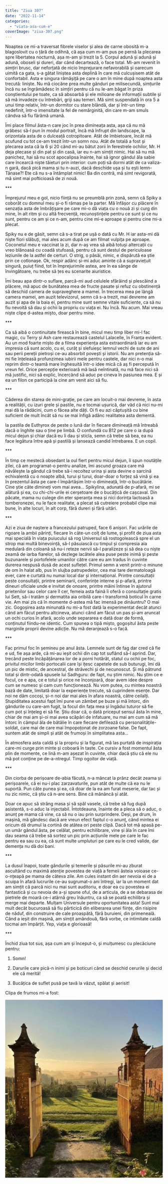 ```yaml
---
title: "Ziua 307"
date: "2022-11-14"
categories: 
  - "viata-asa-cum-e"
coverImage: "ziua-307.png"
---
```


Noaptea ce mi-a traversat fibrele viselor și alea de carne obosită m-a blagoslovit cu o țâră de odihnă, că așa cum m-am pus pe pernă la plecarea spre libertatea nocturnă, așa m-am și trezit la 5. Corpul adună și adună și adună, oboseli și dureri, dar când decartează, o face total. Mi-am revenit în simțiri brusc, dar neforțată de nicio împrejurare nefavorabilă și oarecum uimită ca gata, s-a gătat liniștea asta deplină în care mă culcușisem atât de confortabil. Asta e singura rămășiță pe care o am în mine după noaptea asta trecută: liniște. Nu mă ciocăne prea multe gânduri pe milisecundă, simțurile încă nu se îngrămădesc în simțiri pentru că nu le-am băgat în priza conștientului pe toate, ca să absoarbă și ele milioane de informații subtile și să mă invadeze cu întrebări, griji sau temeri. Mă simt suspendată în ora 5 a unui timp relativ, într-un dormitor cu stare blândă, dar și într-un timp nedefinit, într-o imensitate la fel de nemărginită, din care m-am smuls cândva să fiu fărâmă umană.

Îmi place filmul ăsta-n care joc în prea dimineața asta, așa că nu mă grăbesc să-l pun în modul portrait, încă mă înfrupt din landscape, la orizontala asta de o dulceață cotropitoare. Atât de îmbietoare, încât mă scufund cu tot ce-am trezit într-un somn nou. Atât de totală a fost și plecarea asta că la 6 și 20 când mi-au bătut zorii în ferestrele ochilor, Mr. H deja plecase și din pat și din casă, iar eu n-am simțit nimic. Hai să nu mă panichez, hai să nu scot apocalipsa înainte, hai să ignor gândul ăla sabie care încearcă niște tăieturi prin interior: cum poți să dormi atât de ca valiza-n gară, dacă pică mama și tu n-auzi, dacă deschide ușa și tu ești lemn-Tănase?! Ete că nu s-a întâmplat nimic! Ba din contră, mă simt revigorată, mă simt mai pofticioasă de zi nouă. 

\*\*\*

Împrejurul meu e gol, nicio ființă nu se preumblă prin zonă, semn că Spiky a coborât cu domnul meu și-o fi rămas pe la parter. Mă înfășor cu plăcere în senzația asta de îmbrățișare pe care mi-o dă viața cu o nouă zi și curg din mine, în alt ritm și cu altă frecvență, recunoștințele pentru ce sunt și ce nu sunt, pentru ce am și ce n-am, pentru cine mi-e aproape și pentru cine mi-a plecat.

Spiky nu e de găsit, semn că s-a tirat pe ușă o dată cu Mr. H iar asta-mi dă niște fiori slăbuți, mai ales acum după ce am filmat vulpița pe aproape. Coconetul meu e vaccinat la zi, dar n-aș vrea să aibă totuși altercații cu vreo blănoasă cu coadă stufoasă, pentru că sunt destul de periculoase leziunile de la astfel de certuri. O strig, o pâsăi, nimic, e dispărută ea știe prin ce cotlonașe. Ok, respir adânc și-mi aduc aminte că a supraviețuit singură, puiuț fiind, tot în împrejurimile astea, are în ea sânge de învingătoare, nu trebe să țes eu scenarite aiuristice.

Îmi beau apa dintr-o suflare, parcă-mi aud celulele sfârâind și plescăind a plăcere, mă apuc de bunătatea mea de fructe pasate și refuz cu obstinență să deschid camera de supraveghere a mamei. În trecerea mea pe lângă camera mamei, am auzit televizorul, semn că s-a trezit, mai devreme am auzit și apa de la baia ei, pentru mine sunt semne vitale suficiente, ca să nu fiu nevoită să dau și ochii la propriu cu viața ei. Nu încă. Nu acum. Mai vreau niște clipe d-astea mișto, doar pentru mine.

\*\*\*

Ca să aibă o continuitate firească în bine, micul meu timp liber mi-l fac magic, cu Terry și Ash care restaurează castelul Lalacelle, în Franța evident. Au un mod foarte mișto de a filma experiența asta extraordinară iar eu am impresia că sunt acolo, cu ei, curăț și slefuieșc lemnul vechi de sute de ani sau perii pereții pietroși ce-au absorbit povești și istorii. Nu am pretenția să-mi fie înțeleasă profunzimea iubirii mele pentru castele, dar nici n-o mai reprim dintr-o teamă mare înghesuită într-o idee mică că aș fi percepută în vreun fel. Orice percepție exterioară mă lasă neîntinată, nu mă face nici să mă justific, nici să explic, încercând să aduc pe cineva în pasiunea mea. E și ea un filon ce participă la cine am venit aici să fiu.

\*\*\*

Căderea din starea de mini-grație, pe care am locuit-o mai devreme, în asta a realității, cu izuri grele și pastile, nu e tocmai ușurică, dar văd că nici nu-mi mai dă la rădăcini, cum o făcea alte dăți. Oi fi eu azi căptușită cu bine suficient de mult încât să nu se mai înfigă adânc realitatea asta dementă. 

Ia pastila de Euthyrox de peste o lună dar în fiecare dimineață mă întreabă dacă o înghite sau o ține pe limbă. O confundă cu B12 pe care o ia după micul dejun și chiar dacă eu îi dau și sticla, semn că trebe să bea, ea nu face legătura între apă și pastilă și lansează candid întrebarea. E un copil.

\*\*\*

În timp ce mestecă obsedant la oul fiert pentru micul dejun, îi spun noutățile zilei, că am programat-o pentru analize, îmi ascund groaza care mă năvălește la gândul că trebe să-i recoltez urina și asta devine o sarcină echivalentă cu o noapte albă, turui și turui, doar-doar o forțez să vină și ea în prezentul ăsta pe care-l împărtășim într-o dimineață, într-o bucătărie. Cine știe câte dimineți vom mai avea… Spikylina, adunată de p-afară, mi se alătură și ea, cu chi-chi-urile ei cerșetoare de o bucățică de cașcaval. Din păcate, mama nu culege din eter speranța mea și nici dorința lactoasă a tomberonezei, nu le face realitate, a plecat să cutreiere probabil clipe mai bune, în alte locuri, în alt corp, fără dureri și fără uitări.

\*\*\*

Azi e ziua de naștere a francezului patruped, face 6 anișori. Fac urările de rigoare la ambii părinți, fiecare în câte-un colț de lume, și profit de ziua asta mai specială în viața puiucului să rog Universul să rostogolească spre el un strop mai multă binevoință, să-l păsuiască cu timpul și compresia aia medulară din coloană să nu-i reteze nervii să-l paralizeze și să dea cu niște zeamă de iarba fiarelor, să dezlege lacătele alea puse peste inimă și peste buzunarele și portofelele umanilor către care eu am tradus în cuvinte durerea nespusă dusă de acest suflețel. Primul semn a venit printr-o minune de om în halat alb, pus în slujba patrupedelor, cea mai tare dermatoloagă ever, care e curtată nu numai local dar și internațional. Printre consultații peste consultații, printre seminarii, conferințe interne și p-afară, printre dineuri oficiale unde e invitat de onoare, printre mâini întinse în ajutorul prietenilor sau celor care îl cer, femeia asta faină îi oferă o consultație gratis lui Sett, să-i tratăm și dermatita aia oribilă care-i transformă boticul în carne vie. Am mai zis că în momente d-astea mă fac imensă pe dinăuntru? O mai zic. Gogoșirea asta minunată nu mi-a fost dată la experimentat decât atunci când am făcut pentru altcineva, atunci când am făcut un pas și-am aruncat un ochi curios în afară, acolo unde separarea e dată doar de formă, conținutul fiindu-ne identic. Cum spunea o tipă mișto, gogoșitul ăsta peste marginile proprii devine adicție. Nu mă deranjează s-o facă.

\*\*\*

Fac primul foc în șemineu pe anul ăsta. Lemnele sunt de fag dar cred că fie e ud, fie așa arde, că mi-au ieșit ochii din cap tot suflând să-l aprind. Dar, trecând peste încăpățânarea lor de a porni hotărât, statul cu ochii pe foc, privitul micilor limbi portocalii care își ițesc capetele de sub buturugi, îmi dă un pic de mistic, de ancestral, de străvechi și de necunoscut. Și mă pătrund total și dintr-odată spusele lui Sadhguru: de fapt, nu știm nimic. Nu știm ce e focul, ce e apa, ce e totul și orice ne înconjoară, doar avem idee despre cum se numesc și cam cum funcționează. Nu vom putea, cu mintea noastră bază de date, limitată doar la experiențe trecute, să cuprindem esențe. Dar noi ne dăm cocoși, și-n noi dar mai ales în afara noastră, către ceilalți. Stupiditatea acestui fapt îmi pune un zâmbet pe buze și mă întorc, din gândurile cu care-am fugit, la focul din fața mea și îngădui tuturor să fie cum pot și înțeleg ei să fie. Știu doar că, o dată priceput sensul ăsta în mine, chiar de mai am și-oi mai avea scăpări de infatuare, nu mai am cum să mă întorc în câmpul ăla de bătălie în care fiecare defilează cu personalitățile-soldat, care mai de care mai împopoțonat de zorzoane false. De fapt, suntem atât de simpli și atât de frumoși în simplitatea asta…

În atmosfera asta caldă și la propriu și la figurat, mă las purtată de inspirația care-mi curge prin minte și coboară în taste. Ce cursiv a fost momentul ăsta plin de momente, ce lină m-am așezat în cuvinte, chiar dacă știu că ele nu mă pot conține pe de-a-ntregul. Timp ogoitor de viață.

\*\*\*

Din ciorba de perișoare de-abia făcută, n-a mâncat la prânz decât zeama și perișoarele, că ei nu-i plac zarzavaturile, pun atât de multe că ea nu le suportă. Pun câte punea și ea, că doar de la ea am furat meserie, dar tac și nu zic nimic, că știu că n-are sens. Bine că mănâncă și atât.

Doar ce apuc să strâng masa și să spăl vasele, că trebe să fug după asistentă, s-o aduc la injectabil. Întotdeauna, înainte de a pleca să o aduc, o anunț pe mama că vine, ca să nu o iau prin surprindere. Deși, pe drum, în mașină, mă gândesc dacă are vreun efect faptul c-o anunț, când mintea ei oricum dă drumul la cortină de atâtea ori peste clipă. Dacă tot mă apasă pe-un umăr gândul ăsta, pe celălat, pentru echilibrare, vine și ăla în care îmi dau seama că trebe să sortez un pic prin acțiunile mele pe care le fac pentru ea sau cu ea, că sunt multe umpluturi pe care eu le cred valide, dar demența nu dă doi bani.

\*\*\*

La dusul înapoi, toate gândurile și temerile și păsurile mi-au zburat ascultând cu maximă atenție povestea de viață a femeii ăsteia voioase ce-o-nțeapă pe mama de câteva zile. Am cules instant din aer nevoia ei de a scuipa în afară lucrurile ce-au sugrumat-o ani întregi, iar la un moment dat am simțit că parcă nici nu mai sunt auditoriu, e doar ea cu povestea ei fantastică și cu nevoia de a-și spune oful, de a articula, de a se debarasa de pietrele de moară ce-i atârnă greu înăuntru, ca să se poată echilibra și merge mai departe. Mulțam Universule pentru oportunitatea asta! Sunt mai mult decât bucuroasă să fiu părticică din eliberarea unei ființe, din risipire de năduf, din construire de cale proaspătă, fără buruieni, din primeneală. Când a ieșit din mașină, am simțit amândouă, fără vorbe, ce intimitate caldă tocmai am împărțit. Yep, viața e glorioasă!

\*\*\*

Închid ziua tot sus, așa cum am și început-o, și mulțumesc cu plecăciune pentru:

1. Somn!

3. Darurile care pică-n inimi și pe boticuri când se deschid cerurile și decid ele că merită!

5. Bucățica de suflet pusă pe tavă la văzut, spălat și aerisit!

Clipa de frumos mi-a fost:

![](images/307.jpeg)
